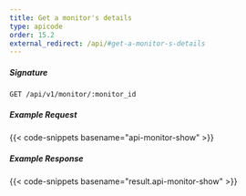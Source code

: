 ```yaml
---
title: Get a monitor's details
type: apicode
order: 15.2
external_redirect: /api/#get-a-monitor-s-details
---
```


##### Signature
`GET /api/v1/monitor/:monitor_id`
##### Example Request
{{< code-snippets basename="api-monitor-show" >}}
##### Example Response
{{< code-snippets basename="result.api-monitor-show" >}}
